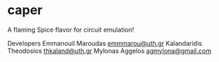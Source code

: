 caper
=====

A flaming Spice flavor for circuit emulation!

Developers
Emmanouil Maroudas    emmmarou@uth.gr
Kalandaridis Theodosios thkaland@uth.gr
Mylonas Aggelos agmylona@gmail.com

